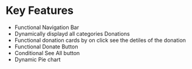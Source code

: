# Key Features

- Functional Navigation Bar
- Dynamically displayd all categories Donations
- Functional donation cards by on click see the detiles of the donation
- Functional Donate Button
- Conditional See All button
- Dynamic Pie chart